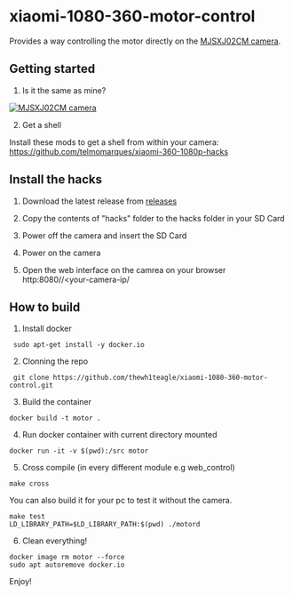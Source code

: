 # xiaomi-1080-360-motor-control

Provides a way controlling the motor directly on the [MJSXJ02CM camera](https://www.mi.com/global/camera-360).


## Getting started

1. Is it the same as mine?

[![MJSXJ02CM camera](https://i.imgur.com/3fOE6ZR.png)](https://www.mi.com/global/camera-360)


2. Get a shell

Install these mods to get a shell from within your camera:  
https://github.com/telmomarques/xiaomi-360-1080p-hacks





## Install the hacks
1. Download the latest release from [releases](https://github.com/thewh1teagle/xiaomi-1080-360-motor-control/releases)

2. Copy the contents of "hacks" folder to the hacks folder in your SD Card

3. Power off the camera and insert the SD Card
4. Power on the camera
5. Open the web interface on the camrea on your browser
http:8080//<your-camera-ip/

## How to build

1. Install docker
```shell
 sudo apt-get install -y docker.io
```


2. Clonning the repo
```git clone
 git clone https://github.com/thewh1teagle/xiaomi-1080-360-motor-control.git
```

3. Build the container 
```shell
docker build -t motor .
```
4. Run docker container with current directory mounted
```shell
docker run -it -v $(pwd):/src motor
```

5. Cross compile (in every different module e.g web_control)

```shell
make cross
```

You can also build it for your pc to test it without the camera.

```shell
make test
LD_LIBRARY_PATH=$LD_LIBRARY_PATH:$(pwd) ./motord
```

6. Clean everything!
```
docker image rm motor --force
sudo apt autoremove docker.io
```

Enjoy!

